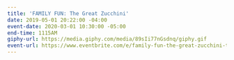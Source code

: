 ```yaml
---
title: 'FAMILY FUN: The Great Zucchini'
date: 2019-05-01 20:22:00 -04:00
event-date: 2020-03-01 10:30:00 -05:00
end-time: 1115AM
giphy-url: https://media.giphy.com/media/89sIi77nGsdnq/giphy.gif
event-url: https://www.eventbrite.com/e/family-fun-the-great-zucchini-tickets-87913217801
---
```


